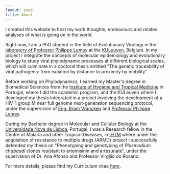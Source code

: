 ```yaml
---
layout: page
title: About
---
```

I created this website to host my work thoughts, endeavours and related analyses of what is going on in the world.

Right now, I am a PhD student in the field of Evolutionary Virology in the [laboratory of Professor Philippe Lemey](http://rega.kuleuven.be/cev/ecv) at the [KULeuven](http://www.kuleuven.be/english), Belgium. In my project I integrate the concepts of molecular epidemiology and evolutionary biology to study viral phylodynamic processes at different biological scales, which will culminate in a doctoral thesis entitled "The genetic traceability of viral pathogens: from isolation by distance to proximity by mobility".

Before working on Phylodynamics, I earned my Master's degree in Biomedical Sciences from the [Institute of Hygiene and Tropical Medicine](http://www.ihmt.unl.pt/) in Portugal, where I did the academic program, and the KULeuven where I developed my thesis integrated in a project involving the development of a HIV-1 group M near full genome next-generation sequencing protocol, under the supervision of [Eng. Bram Vrancken](https://rega.kuleuven.be/cev/ecv/lab-members/BramVrancken.html) and [Professor Philippe Lemey](https://rega.kuleuven.be/cev/ecv/lab-members/PhilippeLemey.html).

During my Bachelor degree in Molecular and Cellular Biology at the [Universidade Nova de Lisboa](http://www.unl.pt/en/), Portugal, I was a Research fellow in the Centre of Malaria and other Tropical Diseases, in [IHTM](http://www.ihmt.unl.pt/) where under the acquisition of resistance to multiple drugs (ARMD) project I successfully defended my thesis on "Phenotyping and genotyping of <i>Plasmodium chabaudi</i> clones resistant to artemisinin and artesunate”, under the supervision of Dr. Ana Afonso and Professor Virgílio do Rosário.

For more details, please find my Curriculum vitae [here]().